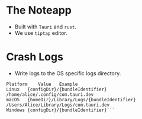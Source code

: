 # The Noteapp
- Built with `Tauri` and `rust`.
- We use `tiptap` editor.

# Crash Logs
- Write logs to the OS specific logs directory.
```Platform-specific
Platform	Value	Example
Linux	{configDir}/{bundleIdentifier}	/home/alice/.config/com.tauri.dev
macOS	{homeDir}/Library/Logs/{bundleIdentifier}	/Users/Alice/Library/Logs/com.tauri.dev
Windows	{configDir}/{bundleIdentifier}```
